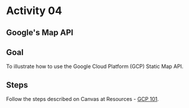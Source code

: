 # Activity 04

## Google's Map API

## Goal

To illustrate how to use the Google Cloud Platform (GCP) Static Map API. 

## Steps

Follow the steps described on Canvas at Resources - [GCP 101](https://msudenver.instructure.com/courses/47959/pages/cs-390z-gcp).